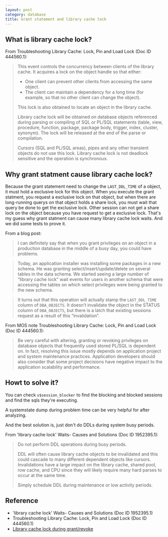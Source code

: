 ```yaml
---
layout: post
category: database
title: Grant statement and library cache lock
---
```


## What is library cache lock?

From Troubleshooting Library Cache: Lock, Pin and Load Lock (Doc ID 444560.1):

>This event controls the concurrency between clients of the library
>cache. It acquires a lock on the object handle so that either:
>
>- One client can prevent other clients from accessing the same object.
>- The client can maintain a dependency for a long time (for example,
>  so that no other client can change the object).
>
>This lock is also obtained to locate an object in the library cache.
>
>Library cache lock will be obtained on database objects referenced
>during parsing or compiling of SQL or PL/SQL statements (table, view,
>procedure, function, package, package body, trigger, index, cluster,
>synonym). The lock will be released at the end of the parse or
>compilation.
>
>Cursors (SQL and PL/SQL areas), pipes and any other transient objects
>do not use this lock. Library cache lock is not deadlock sensitive and
>the operation is synchronous.

## Why grant statment cause library cache lock?

Because the grant statement need to change the `LAST_DDL_TIME` of a
object, it must hold a exclusive lock for this object.  When you
execute the grant statment, you request a exclusive lock on that
object, but when there are long-running querys on that object holds a
share lock, you must wait that query be done to get the exclusive
lock.  Other session can not get a share lock on the object because
you have request to get a exclusive lock.  That's my guess why grant
statment can cause many library cache lock waits.  And we did some
tests to prove it.

From a blog post:

>I can definitely say that when you grant privileges on an object in a
>production database in the middle of a busy day, you could have
>problems.

>Today, an application installer was installing some packages in a new
>schema.  He was granting select/insert/update/delete on several tables
>in the data schema. We started seeing a large number of “library cache
>lock” wait events for users in another schema that were accessing the
>tables on which select privileges were being granted to the new
>schema.

>It turns out that this operation will actually stamp the
>`LAST_DDL_TIME` column of `DBA_OBJECTS`.  It doesn’t invalidate the
>object in the STATUS column of `DBA_OBJECTS`, but there is a latch
>that existing sessions request as a result of this “invalidation”.

From MOS note Troubleshooting Library Cache: Lock, Pin and Load Lock
(Doc ID 444560.1):

>Be very careful with altering, granting or revoking privileges on
>database objects that frequently used stored PL/SQL is dependent
>on. In fact, resolving this issue mostly depends on application
>project and system maintenance practices. Application developers
>should also consider that some project decisions have negative impact
>to the application scalability and performance.

## Howt to solve it?

You can check `v$session_blocker` to find the blocking and blocked
sessions and find the sqls they're executing.

A systemstate dump during problem time can be very helpful for after
analyzing.

And the best solution is, just don't do DDLs during system busy
periods.

From 'library cache lock' Waits- Causes and Solutions (Doc ID
1952395.1):

>Do not perform DDL operations during busy periods.
>
>DDL will often cause library cache objects to be invalidated and this
>could cascade to many different dependent objects like
>cursors. Invalidations have a large impact on the library cache,
>shared pool, row cache, and CPU since they will likely require many
>hard parses to occur at the same time.
>
>Simply schedule DDL during maintenance or low activity periods.

## Reference

- 'library cache lock' Waits- Causes and Solutions (Doc ID 1952395.1)
- Troubleshooting Library Cache: Lock, Pin and Load Lock (Doc ID 444560.1)	
- [Library cache lock during grant/revoke](http://appcrawler.com/wordpress/2009/10/12/library-cache-lock-during-grantrevoke/)


